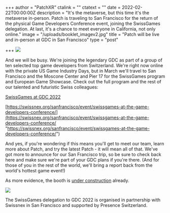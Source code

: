 +++
author = "PatchXR"
ctalink = ""
ctatext = ""
date = 2022-02-22T00:00:00Z
description = "It's the metaverse, but this time it's the metaverse in-person. Patch is traveling to San Francisco for the return of the physical Game Developers Conference event, joining the SwissGames delegation. At last, it's a chance to meet everyone in California, not only online."
image = "/uploads/booklet_imagev2.jpg"
title = "Patch will be live and in-person at GDC in San Francisco"
type = "post"

+++
![](/uploads/patch-gdcbooklet.jpg)

And we will be busy. We're joining the legendary GDC as part of a group of ten selected top game developers from Switzerland. We're right now online with the private US Game Industry Days, but in March we'll travel to San Francisco and the Moscone Center and Pier 17 for the SwissGames program and European Game Showcase. Check out the full program and the rest of our talented and futuristic Swiss colleagues:

[SwissGames at GDC 2022](https://swissgames.ch/2022/01/27/swissgames-at-gdc2022/)

[https://swissnex.org/sanfrancisco/event/swissgames-at-the-game-developers-conference/](https://swissnex.org/sanfrancisco/event/swissgames-at-the-game-developers-conference/ "https://swissnex.org/sanfrancisco/event/swissgames-at-the-game-developers-conference/")

And yes, if you're wondering if this means you'll get to meet our team, learn more about Patch, and try the latest Patch - it will mean all of that. We've got more to announce for our San Francisco trip, so be sure to check back here and make sure we're part of your GDC plans if you're there. (And for those of you in the rest of the world, we'll bring a report back from the world's hottest game event!)

As more evidence, the booth is [under construction](https://www.instagram.com/p/CZzgC8WPC7q/) already.

![](/uploads/booth-construction.jpg)

The SwissGames delegation to GDC 2022 is organised in partnership with Swissnex in San Francisco and supported by Presence Switzerland.